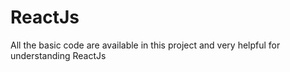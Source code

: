 # ReactJs
All the basic code are available in this project and very helpful for understanding ReactJs  
